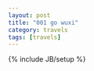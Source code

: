 ```yaml
---
layout: post
title: "001 go wuxi"
category: travels 
tags: [travels]
---
```

{% include JB/setup %}
